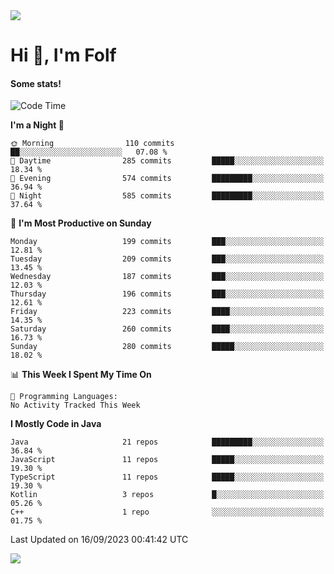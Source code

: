 <img src="https://komarev.com/ghpvc/?username=itsfolf"/>
<h1>Hi 👋, I'm Folf</h1>


#### Some stats!
<!--START_SECTION:waka-->
![Code Time](http://img.shields.io/badge/Code%20Time-1%2C962%20hrs%2057%20mins-blue)

**I'm a Night 🦉** 

```text
🌞 Morning                110 commits         ██░░░░░░░░░░░░░░░░░░░░░░░   07.08 % 
🌆 Daytime                285 commits         █████░░░░░░░░░░░░░░░░░░░░   18.34 % 
🌃 Evening                574 commits         █████████░░░░░░░░░░░░░░░░   36.94 % 
🌙 Night                  585 commits         █████████░░░░░░░░░░░░░░░░   37.64 % 
```
📅 **I'm Most Productive on Sunday** 

```text
Monday                   199 commits         ███░░░░░░░░░░░░░░░░░░░░░░   12.81 % 
Tuesday                  209 commits         ███░░░░░░░░░░░░░░░░░░░░░░   13.45 % 
Wednesday                187 commits         ███░░░░░░░░░░░░░░░░░░░░░░   12.03 % 
Thursday                 196 commits         ███░░░░░░░░░░░░░░░░░░░░░░   12.61 % 
Friday                   223 commits         ████░░░░░░░░░░░░░░░░░░░░░   14.35 % 
Saturday                 260 commits         ████░░░░░░░░░░░░░░░░░░░░░   16.73 % 
Sunday                   280 commits         █████░░░░░░░░░░░░░░░░░░░░   18.02 % 
```


📊 **This Week I Spent My Time On** 

```text
💬 Programming Languages: 
No Activity Tracked This Week
```

**I Mostly Code in Java** 

```text
Java                     21 repos            █████████░░░░░░░░░░░░░░░░   36.84 % 
JavaScript               11 repos            █████░░░░░░░░░░░░░░░░░░░░   19.30 % 
TypeScript               11 repos            █████░░░░░░░░░░░░░░░░░░░░   19.30 % 
Kotlin                   3 repos             █░░░░░░░░░░░░░░░░░░░░░░░░   05.26 % 
C++                      1 repo              ░░░░░░░░░░░░░░░░░░░░░░░░░   01.75 % 
```




 Last Updated on 16/09/2023 00:41:42 UTC
<!--END_SECTION:waka-->
<a src="https://discord.com/users/1090088995976925305"><img src="https://lanyard-profile-readme.vercel.app/api/1090088995976925305"/></a></td> 
